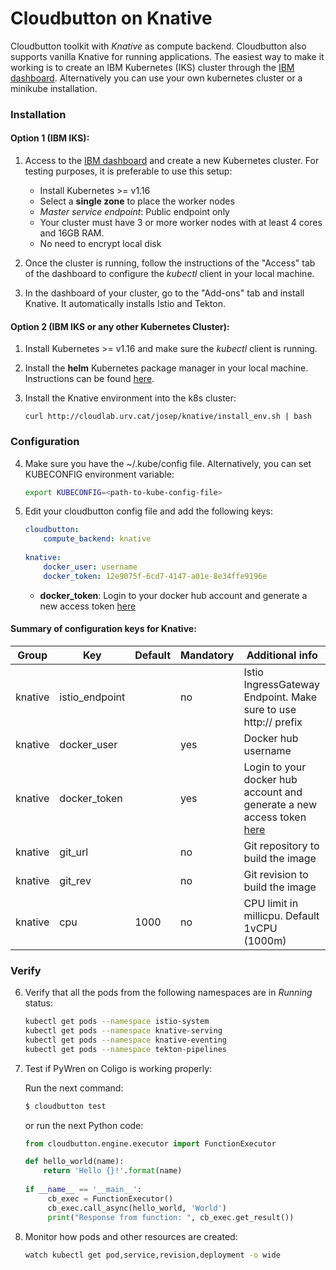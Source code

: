 # Cloudbutton on Knative

Cloudbutton toolkit with *Knative* as compute backend. Cloudbutton also supports vanilla Knative for running applications. The easiest way to make it working is to create an IBM Kubernetes (IKS) cluster through the [IBM dashboard](https://cloud.ibm.com/kubernetes/landing). Alternatively you can use your own kubernetes cluster or a minikube installation.

### Installation

#### Option 1 (IBM IKS):

1. Access to the [IBM dashboard](https://cloud.ibm.com/kubernetes/landing) and create a new Kubernetes cluster. For testing purposes, it is preferable to use this setup:
    - Install Kubernetes >= v1.16
    - Select a **single zone** to place the worker nodes
    - *Master service endpoint*: Public endpoint only
    - Your cluster must have 3 or more worker nodes with at least 4 cores and 16GB RAM.
    - No need to encrypt local disk

2. Once the cluster is running, follow the instructions of the "Access" tab of the dashboard to configure the *kubectl* client in your local machine. 

3. In the dashboard of your cluster, go to the "Add-ons" tab and install Knative. It automatically installs Istio and Tekton.


#### Option 2 (IBM IKS or any other Kubernetes Cluster):

1. Install Kubernetes >= v1.16 and make sure the *kubectl* client is running.

2. Install the **helm** Kubernetes package manager in your local machine. Instructions can be found [here](https://github.com/helm/helm#install).

3. Install the Knative environment into the k8s cluster:
    ```
    curl http://cloudlab.urv.cat/josep/knative/install_env.sh | bash
    ```

### Configuration

4. Make sure you have the ~/.kube/config file. Alternatively, you can set KUBECONFIG environment variable:
   ```bash
   export KUBECONFIG=<path-to-kube-config-file>
   ```

5. Edit your cloudbutton config file and add the following keys:
    ```yaml
    cloudbutton:
        compute_backend: knative
        
    knative:
        docker_user: username
        docker_token: 12e9075f-6cd7-4147-a01e-8e34ffe9196e
    ```
    - **docker_token**: Login to your docker hub account and generate a new access token [here](https://hub.docker.com/settings/security)

#### Summary of configuration keys for Knative:

|Group|Key|Default|Mandatory|Additional info|
|---|---|---|---|---|
|knative | istio_endpoint | |no | Istio IngressGateway Endpoint. Make sure to use http:// prefix |
|knative | docker_user | |yes | Docker hub username |
|knative | docker_token | |yes | Login to your docker hub account and generate a new access token [here](https://hub.docker.com/settings/security)|
|knative | git_url | |no | Git repository to build the image |
|knative | git_rev | |no | Git revision to build the image |
|knative | cpu | 1000 |no | CPU limit in millicpu. Default 1vCPU (1000m) |


### Verify

6. Verify that all the pods from the following namespaces are in *Running* status: 
    ```bash
    kubectl get pods --namespace istio-system
    kubectl get pods --namespace knative-serving
    kubectl get pods --namespace knative-eventing
    kubectl get pods --namespace tekton-pipelines
    ```
7. Test if PyWren on Coligo is working properly:

   Run the next command:
   
   ```bash
   $ cloudbutton test
   ```
   
   or run the next Python code:
   
   ```python
   from cloudbutton.engine.executor import FunctionExecutor
   
   def hello_world(name):
       return 'Hello {}!'.format(name)
    
   if __name__ == '__main__':
        cb_exec = FunctionExecutor()
        cb_exec.call_async(hello_world, 'World')
        print("Response from function: ", cb_exec.get_result())
   ```
8. Monitor how pods and other resources are created:
    ```bash
    watch kubectl get pod,service,revision,deployment -o wide
    ```
